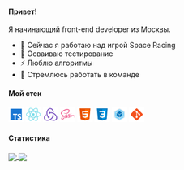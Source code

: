 #### Привет!

Я начинающий front-end developer из Москвы.

- 🔭 Сейчас я работаю над игрой Space Racing
- 🌱 Осваиваю тестирование
- ⚡ Люблю алгоритмы
- 👯 Стремлюсь работать в команде

#### Мой стек

<img src='./assets/icons/icons8-typescript-30.png'> <img src='./assets/icons/icons8-react-native-30.png'/> <img src='./assets/icons/icons8-redux-30.png' /> <img src='./assets/icons/icons8-sass-30.png' /> <img src='./assets/icons/icons8-html-5-30.png' /> <img src='./assets/icons/icons8-css3-30.png' /> <img src='./assets/icons/icons8-webpack-30.png' /> <img src='./assets/icons/icons8-git-30.png' />

#### Статистика

<a href="https://github.com/anuraghazra/github-readme-stats">
  <img align="center" src="https://github-readme-stats.vercel.app/api?username=diglibum&layout=compact&hide=contribs&count_private=true&show_icons=true" />
</a>
<a href="https://github.com/anuraghazra/convoychat">
  <img align="center" src="https://github-readme-stats.vercel.app/api/top-langs/?username=diglibum&layout=compact" />
</a>

<!--
**diglibum/diglibum** is a ✨ _special_ ✨ repository because its `README.md` (this file) appears on your GitHub profile.
Here are some ideas to get you started:
- 🤔 I’m looking for help with ...
- 💬 Ask me about ...
- 📫 How to reach me: ...
- 😄 Pronouns: ...
-->
